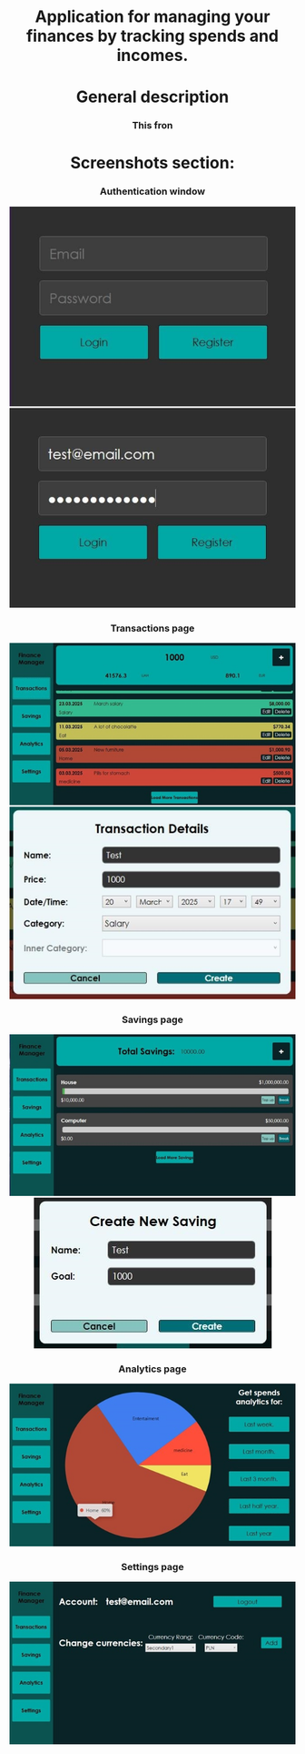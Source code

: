<h1 align="center">Application for managing your finances by tracking spends and incomes.</h1>

<div align="center">
  <h1>General description</h1> 
  <h3>This fron</h3>
</div>

<div align="center">
  <h1> Screenshots section: </h1>
  <h3> Authentication window </h3>
  <img src="https://github.com/EBTYX2809/Finance_Manager_WPF_Front/blob/master/Interface_screenshots/auth_placeholders.jpg">
  <img src="https://github.com/EBTYX2809/Finance_Manager_WPF_Front/blob/master/Interface_screenshots/auth_data.jpg">

  <h3> Transactions page </h3>
  <img src="https://github.com/EBTYX2809/Finance_Manager_WPF_Front/blob/master/Interface_screenshots/transaction_page.jpg">
  <img src="https://github.com/EBTYX2809/Finance_Manager_WPF_Front/blob/master/Interface_screenshots/transaction_window.jpg">

  <h3> Savings page </h3>
  <img src="https://github.com/EBTYX2809/Finance_Manager_WPF_Front/blob/master/Interface_screenshots/savings_page.jpg">
  <img src="https://github.com/EBTYX2809/Finance_Manager_WPF_Front/blob/master/Interface_screenshots/saving_window.jpg">

  <h3> Analytics page </h3>
  <img src="https://github.com/EBTYX2809/Finance_Manager_WPF_Front/blob/master/Interface_screenshots/analytics.jpg">
  
  <h3> Settings page </h3>
  <img src="https://github.com/EBTYX2809/Finance_Manager_WPF_Front/blob/master/Interface_screenshots/settings.jpg">
</div>

